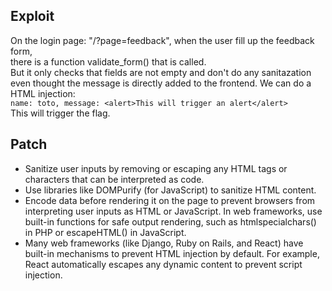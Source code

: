 ## Exploit

On the login page: "/?page=feedback", when the user fill up the feedback form,<br>
there is a function validate_form() that is called.<br>
But it only checks that fields are not empty and don't do any sanitazation even thought the message is directly added to the frontend.
We can do a HTML injection:<br>
`name: toto, message: <alert>This will trigger an alert</alert>`<br>
This will trigger the flag.


## Patch
- Sanitize user inputs by removing or escaping any HTML tags or characters that can be interpreted as code.
- Use libraries like DOMPurify (for JavaScript) to sanitize HTML content.
- Encode data before rendering it on the page to prevent browsers from interpreting user inputs as HTML or JavaScript. In web frameworks, use built-in functions for safe output rendering, such as htmlspecialchars() in PHP or escapeHTML() in JavaScript.
- Many web frameworks (like Django, Ruby on Rails, and React) have built-in mechanisms to prevent HTML injection by default. For example, React automatically escapes any dynamic content to prevent script injection.